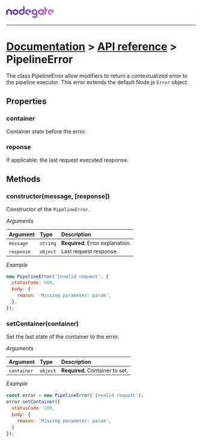 ![nodegate](../images/logo-documentation.png)

---

# [Documentation](README.md) > [API reference](api-reference.md) > PipelineError

The class PipelineError allow modifiers to return a contextualized error to the pipeline executor.
This error extends the default Node.js `Error` object.

## Properties

### container

Container state before the error.

### reponse

If applicable: the last request executed response.

## Methods

### constructor(message, [response])

Constructor of the `PipelineError`.

_Arguments_

| Argument   | Type     | Description                      |
| :--------- | :------- | :------------------------------- |
| `message`  | `string` | **Required.** Error explanation. |
| `response` | `object` | Last request response.           |

_Example_

```js
new PipelineError('Invalid request', {
  statusCode: 500,
  body: {
    reason: 'Missing parameter: param',
  },
});
```

### setContainer(container)

Set the last state of the container to the error.

_Arguments_

| Argument    | Type     | Description                     |
| :---------- | :------- | :------------------------------ |
| `container` | `object` | **Required.** Container to set. |

_Example_

```js
const error = new PipelineError('Invalid request');
error.setContainer({
  statusCode: 200,
  body: {
    reason: 'Missing parameter: param',
  }
});
```
